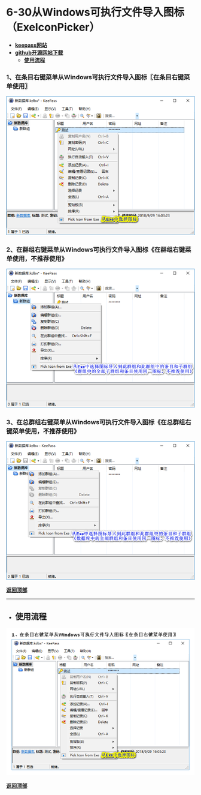 # <a name="锚点0"></a>6-30从Windows可执行文件导入图标（ExeIconPicker）
- [**keepass网站**](https://keepass.info/plugins.html#exeiconpicker)
- [**github开源网站下载**](https://github.com/eveldee0680/KeePass-ExeIconPicker/releases)
	- <a href="#锚点1">**使用流程**</a>
### 1、在条目右键菜单从Windows可执行文件导入图标〖在条目右键菜单使用〗
<p><img src="/图片/6-30从Windows可执行文件导入图标（ExeIconPicker）/1、在条目右键菜单从Windows可执行文件导入图标〖在条目右键菜单使用〗.png" alt="/图片/6-30从Windows可执行文件导入图标（ExeIconPicker）/1、在条目右键菜单从Windows可执行文件导入图标〖在条目右键菜单使用〗.png"/></p>

### 2、在群组右键菜单从Windows可执行文件导入图标《在群组右键菜单使用，不推荐使用》
<p><img src="/图片/6-30从Windows可执行文件导入图标（ExeIconPicker）/不推荐使用/2、在群组右键菜单从Windows可执行文件导入图标《在群组右键菜单使用，不推荐使用》.png" alt="/图片/6-30从Windows可执行文件导入图标（ExeIconPicker）/不推荐使用/2、在群组右键菜单从Windows可执行文件导入图标《在群组右键菜单使用，不推荐使用》.png"/></p>

### 3、在总群组右键菜单从Windows可执行文件导入图标《在总群组右键菜单使用，不推荐使用》
<p><img src="/图片/6-30从Windows可执行文件导入图标（ExeIconPicker）/不推荐使用/3、在总群组右键菜单从Windows可执行文件导入图标《在总群组右键菜单使用，不推荐使用》.png" alt="/图片/6-30从Windows可执行文件导入图标（ExeIconPicker）/不推荐使用/3、在总群组右键菜单从Windows可执行文件导入图标《在总群组右键菜单使用，不推荐使用》.png"/></p>

<a name="锚点1"></a><a href="#锚点0">**返回顶部**</a>
______________________________________________________________________________
- ## 使用流程
<p><img src="/图片/6-30从Windows可执行文件导入图标（ExeIconPicker）/使用流程.png" alt="/图片/6-30从Windows可执行文件导入图标（ExeIconPicker）/使用流程.png"/></p>

<a href="#锚点0">**返回顶部**</a>